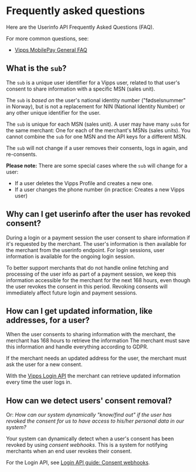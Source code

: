 <!-- START_METADATA
---
title: Userinfo API frequently asked questions
sidebar_label: FAQ
sidebar_position: 50
description: Userinfo API frequently asked questions
pagination_next: null
pagination_prev: null
---
END_METADATA -->

# Frequently asked questions

Here are the Userinfo API Frequently Asked Questions (FAQ).

For more common questions, see:

* [Vipps MobilePay General FAQ](https://developer.vippsmobilepay.com/docs/vipps-developers/faqs)

## What is the `sub`?

The `sub` is a unique user identifier for a Vipps user, related to that user's consent
to share information with a specific MSN (sales unit).

The `sub` is *based on* the user's national identity number ("fødselsnummer" in Norway),
but  is not a replacement for NIN (National Identity Number) or any other unique identifier
for the user.

The `sub` is unique for each MSN (sales unit).
A user may have many `sub`s for the same merchant: One for each of
the merchant's MSNs (sales units).
You cannot combine the `sub` for one MSN and the API keys for a different MSN.

The `sub` will not change if a user removes their consents, logs in again, and re-consents.

**Please note:** There are some special cases where the `sub` will change for a user:

* If a user deletes the Vipps Profile and creates a new one.
* If a user changes the phone number (in practice: Creates a new Vipps user)

## Why can I get userinfo after the user has revoked consent?

During a login or a payment session the user consent to share information if
it's requested by the merchant. The user's information is then available for
the merchant from the userinfo endpoint. For login sessions, user information
is available for the ongoing login session.

To better support merchants that
do not handle online fetching and processing of the user info as part of a
payment session, we keep this information accessible for the merchant for the
next 168 hours, even though the user revokes the consent in this period.
Revoking consents will immediately affect future login and payment sessions.

## How can I get updated information, like addresses, for a user?

When the user consents to sharing information with the merchant, the merchant
has 168 hours to retrieve the information
The merchant must save this information and handle everything according to GDPR.  

If the merchant needs an updated address for the user, the merchant must ask the
user for a new consent.

With the
[Vipps Login API](https://developer.vippsmobilepay.com/docs/APIs/login-api/)
the merchant can retrieve updated information every time the user logs in.

## How can we detect users' consent removal?

Or: *How can our system dynamically "know/find out" if the user has revoked the consent
for us to have access to his/her personal data in our system?*

Your system can dynamically detect when a user's consent has been revoked by using *consent webhooks*.
This is a system for notifying merchants when an end user revokes their consent.

For the Login API, see
[Login API guide: Consent webhooks](https://developer.vippsmobilepay.com/docs/APIs/login-api/api-guide/important-information#revoke-consent-webhook).
